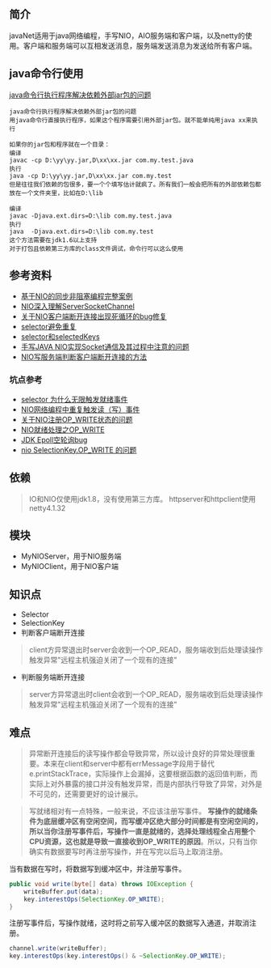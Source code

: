 ## 简介
javaNet适用于java网络编程，手写NIO，AIO服务端和客户端，以及netty的使用。客户端和服务端可以互相发送消息，服务端发送消息为发送给所有客户端。

## java命令行使用
[java命令行执行程序解决依赖外部jar包的问题](https://www.cnblogs.com/wangxiaoha/p/6296154.html)
```text
java命令行执行程序解决依赖外部jar包的问题
用java命令行直接执行程序，如果这个程序需要引用外部jar包。就不能单纯用java xx来执行

如果你的jar包和程序就在一个目录：
编译
javac -cp D:\yy\yy.jar,D\xx\xx.jar com.my.test.java
执行
java -cp D:\yy\yy.jar,D\xx\xx.jar com.my.test
但是往往我们依赖的包很多，要一个个填写估计就疯了。所有我们一般会把所有的外部依赖包都放在一个文件夹里，比如在D:\lib

编译 
javac -Djava.ext.dirs=D:\lib com.my.test.java
执行
java  -Djava.ext.dirs=D:\lib com.my.test
这个方法需要在jdk1.6以上支持
对于打包且依赖第三方库的class文件调试，命令行可以这么使用
```

## 参考资料
* [基于NIO的同步非阻塞编程完整案例](https://www.cnblogs.com/houzheng/p/9460450.html)
* [NIO深入理解ServerSocketChannel](https://blog.csdn.net/yhl_jxy/article/details/79335692)
* [关于NIO客户端断开连接出现死循环的bug修复](https://blog.csdn.net/sinat_32435535/article/details/49513703)
* [selector避免重复](https://stackoverflow.com/questions/9939989/java-nio-selector-select-returns-0-although-channels-are-ready)
* [selector和selectedKeys](https://www.cnblogs.com/drizzlewithwind/p/6676172.html)
* [手写JAVA NIO实现Socket通信及其过程中注意的问题](https://blog.csdn.net/ccityzh/article/details/76141562)
* [NIO写服务端判断客户端断开连接的方法](https://blog.csdn.net/cao478208248/article/details/41648513)

### 坑点参考
* [selector 为什么无限触发就绪事件](https://www.jianshu.com/p/6bdee8cfee90)
* [NIO网络编程中重复触发读（写）事件](https://www.cnblogs.com/xdouby/p/8942083.html)
* [关于NIO注册OP_WRITE状态的问题](https://bbs.csdn.net/topics/391817333)
* [NIO就绪处理之OP_WRITE](https://blog.csdn.net/robinjwong/article/details/41912365)
* [JDK Epoll空轮询bug](https://www.jianshu.com/p/3ec120ca46b2)
* [nio SelectionKey.OP_WRITE 的问题](https://blog.csdn.net/qq_33245923/article/details/68063342)

## 依赖
> IO和NIO仅使用jdk1.8，没有使用第三方库。
> httpserver和httpclient使用netty4.1.32

## 模块
* MyNIOServer，用于NIO服务端
* MyNIOClient，用于NIO客户端

## 知识点
* Selector
* SelectionKey
* 判断客户端断开连接
> client方异常退出时server会收到一个OP_READ，服务端收到后处理读操作触发异常"远程主机强迫关闭了一个现有的连接"
* 判断服务端断开连接
> server方异常退出时client会收到一个OP_READ，服务端收到后处理读操作触发异常"远程主机强迫关闭了一个现有的连接"


## 难点
> 异常断开连接后的读写操作都会导致异常，所以设计良好的异常处理很重要。本来在client和server中都有errMessage字段用于替代e.printStackTrace，实际操作上会漏掉，这要根据函数的返回值判断，而实际上对外暴露的接口并没有触发异常，而是内部执行导致了异常，对外是不可见的，还需要更好的设计展示。

> 写就绪相对有一点特殊，一般来说，不应该注册写事件。 **写操作的就绪条件为底层缓冲区有空闲空间，而写缓冲区绝大部分时间都是有空闲空间的，所以当你注册写事件后，写操作一直是就绪的，选择处理线程全占用整个CPU资源，这也就是导致一直接收到OP_WRITE的原因**。所以，只有当你确实有数据要写时再注册写操作，并在写完以后马上取消注册。

当有数据在写时，将数据写到缓冲区中，并注册写事件。

```java
public void write(byte[] data) throws IOException {  
    writeBuffer.put(data);  
    key.interestOps(SelectionKey.OP_WRITE);
} 
```

注册写事件后，写操作就绪，这时将之前写入缓冲区的数据写入通道，并取消注册。
```java
channel.write(writeBuffer);  
key.interestOps(key.interestOps() & ~SelectionKey.OP_WRITE);  
```